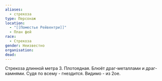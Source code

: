 ```yaml
---
aliases:
  - стрекоза
type: Персонаж
location:
  - "[[Поместье Рейвентри]]"
  - План фей
race:
  - Стрекоза
gender: Неизвестно
organisation: 
dead:
---
```

Стрекоза длинной метра 3. Плотоядная. Блюёт драг-металлами и драг-камнями. Судя по всему - гнездится.
Видимо - из 2ое.